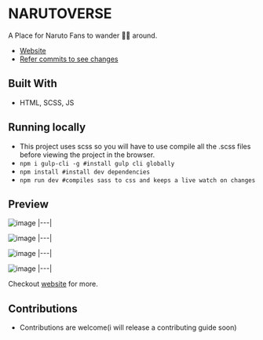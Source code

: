 # NARUTOVERSE 

A Place for Naruto Fans to wander 🚶‍♂️ around.


- [Website](https://bhavesh-chaudhari.github.io/narutoverse/)
- [Refer commits to see changes](https://github.com/bhavesh-chaudhari/narutoverse/commits/main)

## Built With 

- HTML, SCSS, JS

## Running locally

- This project uses scss so you will have to use compile all the .scss files before viewing the project in the browser. 
- `npm i gulp-cli -g #install gulp cli globally`
- `npm install #install dev dependencies`
- `npm run dev #compiles sass to css and keeps a live watch on changes`


## Preview
![image](https://user-images.githubusercontent.com/74975876/148765253-045513d3-be16-4f78-b740-4b1410a9dd93.png)
|---|

![image](https://user-images.githubusercontent.com/74975876/148765387-01981f93-df46-4675-ab58-8f13b155cb44.png)
|---|

![image](https://user-images.githubusercontent.com/74975876/148765316-9067e5be-965f-481e-8ea3-2209bc57e9b6.png)
|---|

![image](https://user-images.githubusercontent.com/74975876/148765528-137f209f-0d13-42c2-84f3-d17170e0ad4d.png)
|---|

Checkout [website](https://bhavesh-chaudhari.github.io/narutoverse/) for more.

## Contributions

- Contributions are welcome(i will release a contributing guide soon)